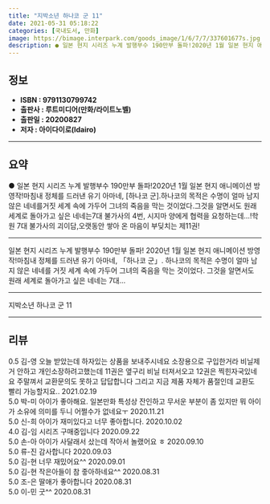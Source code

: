 ```yaml
---
title: "지박소년 하나코 군 11"
date: 2021-05-31 05:18:22
categories: [국내도서, 만화]
image: https://bimage.interpark.com/goods_image/1/6/7/7/337601677s.jpg
description: ● 일본 현지 시리즈 누계 발행부수 190만부 돌파!2020년 1월 일본 현지 애니메이션 방영작!마침내 정체를 드러낸 유기 아마네, [하나코 군].하나코의 목적은 수명이 얼마 남지 않은 네네를거짓 세계 속에 가두어 그녀의 죽음을 막는 것이었다.그것을 알면서도 원래 세계로 돌아가고 싶은
---
```


## **정보**

- **ISBN : 9791130799742**
- **출판사 : 루트미디어(만화/라이트노벨)**
- **출판일 : 20200827**
- **저자 : 아이다이로(Idairo)**

------



## **요약**

●  일본 현지 시리즈 누계 발행부수 190만부 돌파!2020년 1월 일본 현지 애니메이션 방영작!마침내 정체를 드러낸 유기 아마네, [하나코 군].하나코의 목적은 수명이 얼마 남지 않은 네네를거짓 세계 속에 가두어 그녀의 죽음을 막는 것이었다.그것을 알면서도 원래 세계로 돌아가고 싶은 네네는7대 불가사의 4번, 시지마 양에게 협력을 요청하는데…!학원 7대 불가사의 괴이담,오랫동안 쌓아 온 마음이 부딪치는 제11권!

------

일본 현지 시리즈 누계 발행부수 190만부 돌파!
2020년 1월 일본 현지 애니메이션 방영작!마침내 정체를 드러낸 유기 아마네, 「하나코 군」.
하나코의 목적은 수명이 얼마 남지 않은 네네를
거짓 세계 속에 가두어 그녀의 죽음을 막는 것이었다.
그것을 알면서도 원래 세계로 돌아가고 싶은 네네는
7대... 

------


지박소년 하나코 군 11 

------


## **리뷰** 

0.5 김-영 오늘 받았는데 하자있는 상품을 보내주시네요 소장용으로 구입한거라 비닐제거 안하고 개인소장하려고했는데 11권은 옆구리 비닐 터져서오고 12권은 찍힌자국있네요 주말껴서 교환문의도 못하고 답답합니다 그리고 지금 제품 자체가 품절인데 교환도 빨리 가능할지요.. 2021.02.19 <br/>5.0 박-미 아이가 좋아해요. 일본만화 특성상 잔인하고 무서운 부분이 좀 있지만 뭐 아이가 소유에 의미를 두니 어쩔수가 없네요ㅜ 2020.11.21 <br/>5.0 신-희 아이가 재미있다고 너무 좋아합니다. 2020.10.02 <br/>4.0 김-임 시리즈 구매중입니다 2020.09.22 <br/>5.0 손-아 아이가 사달래서 샀는데 작아서 놀랬어요 ㅎ 2020.09.10 <br/>5.0 류-진 감사합니다 2020.09.03 <br/>5.0 김-현 너무 재밌어요^^ 2020.09.01 <br/>5.0 김-현 작은아들이 참 줗아하네요^^ 2020.08.31 <br/>5.0 조-은 딸애가 좋아합니다 2020.08.31 <br/>5.0 이-민 굿^^ 2020.08.31 <br/>